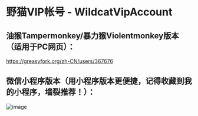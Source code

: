 # 野猫VIP帐号 - WildcatVipAccount

## 油猴Tampermonkey/暴力猴Violentmonkey版本（适用于PC网页）：
https://greasyfork.org/zh-CN/users/367676

## 微信小程序版本（用小程序版本更便捷，记得收藏到我的小程序，墙裂推荐！）：
![image](https://raw.githubusercontent.com/wuxingsanren/wildcat-vip-account/master/images/wxapp_qrcode.png)
